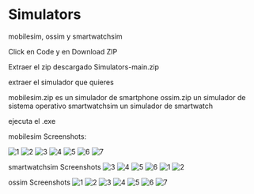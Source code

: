 # Simulators
mobilesim, ossim y smartwatchsim

Click en Code y en Download ZIP

Extraer el zip descargado Simulators-main.zip

extraer el simulador que quieres

mobilesim.zip es un simulador de smartphone
ossim.zip un simulador de sistema operativo
smartwatchsim un simulador de smartwatch 

ejecuta el .exe



mobilesim Screenshots:

![1](https://user-images.githubusercontent.com/101516262/180625704-73f41bd7-a3cc-449e-864a-ac067616bb89.PNG)
![2](https://user-images.githubusercontent.com/101516262/180625720-2c8d8cc6-608a-45c6-8a4b-a33d7aec8609.PNG)
![3](https://user-images.githubusercontent.com/101516262/180625721-1f34acb4-87b2-4393-9479-b356850ddcbe.PNG)
![4](https://user-images.githubusercontent.com/101516262/180625722-241443c9-d07c-452d-9876-30afef306ffa.PNG)
![5](https://user-images.githubusercontent.com/101516262/180625723-5517d42a-5b27-4c9a-ad31-e67438d81932.PNG)
![6](https://user-images.githubusercontent.com/101516262/180625724-03ed1438-85d0-4bd1-bd9f-11f29b53bb14.PNG)
![7](https://user-images.githubusercontent.com/101516262/180625726-7fb05785-8b8d-4480-8a0c-8c838d99d2d7.PNG)

smartwatchsim Screenshots
![3](https://user-images.githubusercontent.com/101516262/180625737-73882df9-c435-4210-90f4-d3794d7ec9da.PNG)
![4](https://user-images.githubusercontent.com/101516262/180625738-f0d48558-a598-4975-8389-35583bbc1239.PNG)
![5](https://user-images.githubusercontent.com/101516262/180625739-d441fbf2-25cf-413a-82f5-89236953d37b.PNG)
![6](https://user-images.githubusercontent.com/101516262/180625740-2c960d8e-8f00-4f9f-af3c-48642e91fd33.PNG)
![1](https://user-images.githubusercontent.com/101516262/180625741-4046b372-3d73-41b1-a5d8-50f16c37b3de.PNG)
![2](https://user-images.githubusercontent.com/101516262/180625743-a56a5376-0f1e-4936-a169-3085bd661127.PNG)

ossim Screenshots
![1](https://user-images.githubusercontent.com/101516262/180625763-5b876785-ff74-47c9-8088-201a4608d57f.PNG)
![2](https://user-images.githubusercontent.com/101516262/180625764-c68f8f2c-9d24-41a8-af40-26dda50c133c.PNG)
![3](https://user-images.githubusercontent.com/101516262/180625767-23b8e366-779c-41ff-a87a-1762fa2be5b0.PNG)
![4](https://user-images.githubusercontent.com/101516262/180625768-5f6832f3-afc7-4271-abb9-2cd59c869660.PNG)
![5](https://user-images.githubusercontent.com/101516262/180625769-400a07ab-3824-449e-9b3f-6dd609e05b91.PNG)
![6](https://user-images.githubusercontent.com/101516262/180625770-6b7bd10b-1c80-4516-917d-d0bcc2d797b6.PNG)
![7](https://user-images.githubusercontent.com/101516262/180625771-732e655c-f63f-4a70-9219-dbec0d4e55c2.PNG)
